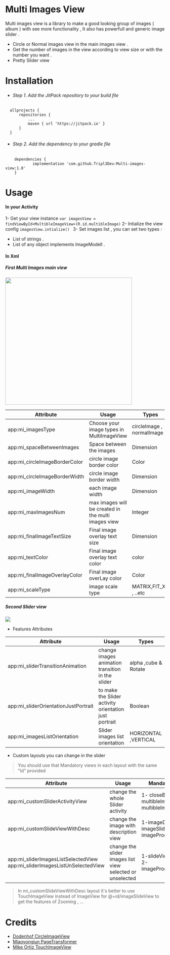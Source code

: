 # Multi Images View

Multi images view is a library to make a good looking group of images ( album ) with see more functionality  , It also has powerfull and generic image slider .

  - Circle or Normal images view in the main images view .
  - Get the number of images in the view according to view size or with the number
    you want .
  - Pretty Slider view 

# Installation

  - ###### Step 1. Add the JitPack repository to your build file
  ```
    allprojects {
		repositories {
		    ...
			maven { url 'https://jitpack.io' }
		}
	}
  ```
  - ###### Step 2. Add the dependency to your gradle file 
```
	dependencies {
	        implementation 'com.github.Tripl3Dev:Multi-images-view:1.0'
	}
```

# Usage
#### In your Activity 
 1-  Get your view instance 
        ```var imagesView =  findViewById<MultibleImageView>(R.id.multibleImage)```
 2- Intialize the view config 
 ```imagesView.intialize() ```
 3- Set images list , you can set two types :
 - List of strings . 
 - List of any object implements ImageModelI .

 #### In Xml 
 ##### First Multi Images main view 
<img src="https://raw.githubusercontent.com/Tripl3Dev/Multi-images-view/master/screenshot1.png" width="400">

| Attribute | Usage | Types |
| ------ | ------ | ------ |
|app:mi_imagesType |  Choose your image types in MultiImageView | circleImage , normalImage |
|app:mi_spaceBetweenImages|Space between the images |Dimension|
|app:mi_circleImageBorderColor|circle image border color |Color|
|app:mi_circleImageBorderWidth|circle image border width|Dimension|
|app:mi_imageWidth|each image width|Dimension|
|app:mi_maxImagesNum|max images will be created in the multi images view |Integer|
|app:mi_finalImageTextSize|Final image overlay text size|Dimension|
|app:mi_textColor|Final image overlay text color |color|
|app:mi_finalImageOverlayColor|Final image overLay color|Color|
|app:mi_scaleType|image scale type|MATRIX,FIT_XY , ..etc|

##### Second Slider view

<img src="https://raw.githubusercontent.com/Tripl3Dev/Multi-images-view/master/SliderView.jpg" width=“400” height=“450”>

- Features Attributes
 
| Attribute | Usage | Types |
| ------ | ------ | ------ |
|app:mi_sliderTransitionAnimation|change images animation transition in the slider |alpha ,cube & Rotate|
|app:mi_sliderOrientationJustPortrait|to make the Slider activity orientation just portrait|Boolean|
|app:mi_imagesListOrientation|Slider images list orientation|HORIZONTAL  ,VERTICAL|

- Custom  layouts you can change in the slider
>You should use that Mandatory views in each layout with the same "Id" provided

| Attribute | Usage | Mandatory views @+id/ : Type  |
| ------ | ------ | ------ |
|app:mi_customSliderActivityView|change the whole Slider activity| 1-  closeButton:ImageView  2-multibleImageSlider:ViewPager 3-multibleImageList:RecyclerView|
|app:mi_customSlideViewWithDesc|change the image with description view|1-imageDescView:TextView 2-imageSlideView:ImageView 3-imageProgress(optional):ProgressBar|
|app:mi_sliderImagesListSelectedView app:mi_sliderImagesListUnSelectedView|change the slider images list view selected or unselected |1-slideViewItemImage:ImageView 2-imageProgress(optional):progressBar|
> In mi_customSlideViewWithDesc layout it's better to use TouchImageView instead of
>ImageView for @+id/imageSlideView to get the features of Zooming , ... 

# Credits
* [Dodenhof CircleImageView](https://github.com/hdodenhof/CircleImageView)
* [Miaoyongjun PageTransformer](https://github.com/miaoyongjun/PageTransformer)
* [ Mike Ortiz TouchImageView](https://github.com/MikeOrtiz/TouchImageView)

